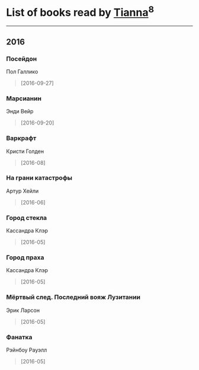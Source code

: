 # List of books read by [Tianna](https://plus.google.com/108107916628702171952)<sup>8</sup>
---

## 2016

### Посейдон
Пол Галлико
> [2016-09-27] 


### Марсианин
Энди Вейр
> [2016-09-20] 


### Варкрафт
Кристи Голден
> [2016-08] 


### На грани катастрофы
Артур Хейли
> [2016-06] 


### Город стекла
Кассандра Клэр
> [2016-05] 


### Город праха
Кассандра Клэр
> [2016-05] 


### Мёртвый след. Последний вояж Лузитании
Эрик Ларсон
> [2016-05] 


### Фанатка
Рэйнбоу Рауэлл
> [2016-05] 



